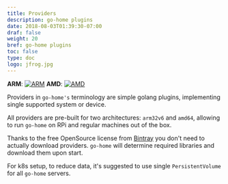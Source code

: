 ```yaml
---
title: Providers
description: go-home plugins
date: 2018-08-03T01:39:30-07:00
draf: false
weight: 20
bref: go-home plugins
toc: false
type: doc
logo: jfrog.jpg
---
```


**ARM**: [![ARM](https://api.bintray.com/packages/go-home-io/arm/providers/images/download.svg)](https://bintray.com/go-home-io/arm/providers/_latestVersion) 
**AMD**: [![AMD](https://api.bintray.com/packages/go-home-io/amd64/providers/images/download.svg)](https://bintray.com/go-home-io/amd64/providers/_latestVersion)

Providers in `go-home's` terminology are simple golang plugins, implementing single supported system or device. 

All providers are pre-built for two architectures: `arm32v6` and `amd64`, allowing to run `go-home` on RPi and regular machines out of the box. 

Thanks to the free OpenSource license from [Bintray](https://bintray.com) you don't need to actually download providers. `go-home` will determine required libraries and download them upon start. 

For k8s setup, to reduce data, it's suggested to use single `PersistentVolume` for all `go-home` servers.   